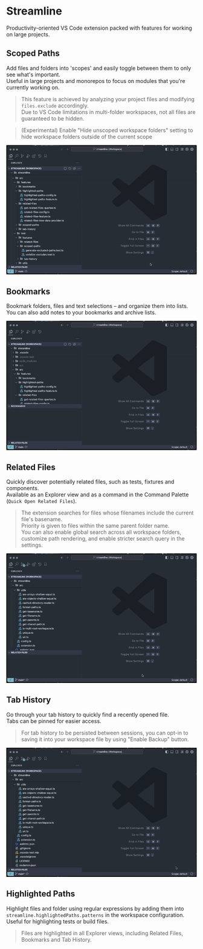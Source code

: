 # Streamline

Productivity-oriented VS Code extension packed with features for working on large projects.

## Scoped Paths

Add files and folders into 'scopes' and easily toggle between them to only see what's important.  
Useful in large projects and monorepos to focus on modules that you're currently working on.

> This feature is achieved by analyzing your project files and modifying `files.exclude` accordingly.  
> Due to VS Code limitations in multi-folder workspaces, not all files are guaranteed to be hidden.

> (Experimental) Enable "Hide unscoped workspace folders" setting to hide workspace folders outside of the current scope

![Demo](docs/scoped_paths.gif)

## Bookmarks

Bookmark folders, files and text  selections – and organize them into lists.  
You can also add notes to your bookmarks and archive lists.

![Demo](docs/bookmarks.gif)

## Related Files

Quickly discover potentially related files, such as tests, fixtures and components.  
Available as an Explorer view and as a command in the Command Palette (`Quick Open Related Files`).

> The extension searches for files whose filenames include the current file's basename.  
> Priority is given to files within the same parent folder name.  
> You can also enable global search across all workspace folders, customize path rendering, and enable stricter search query in the settings.

![Demo](docs/related_files.gif)

## Tab History

Go through your tab history to quickly find a recently opened file.  
Tabs can be pinned for easier access.

> For tab history to be persisted between sessions, you can opt-in to saving it into your workspace file by using "Enable Backup" button.

![Demo](docs/tab_history.gif)

## Highlighted Paths

Highlight files and folder using regular expressions by adding them into `streamline.highlightedPaths.patterns` in the workspace configuration.  
Useful for highlighting tests or build files.

> Files are highlighted in all Explorer views, including Related Files, Bookmarks and Tab History.
